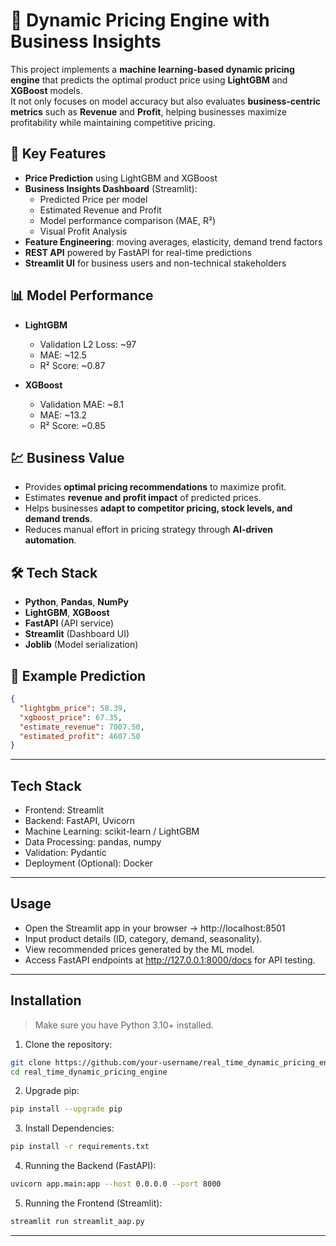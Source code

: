 # 🛒 Dynamic Pricing Engine with Business Insights

This project implements a **machine learning-based dynamic pricing engine** that predicts the optimal product price using **LightGBM** and **XGBoost** models.  
It not only focuses on model accuracy but also evaluates **business-centric metrics** such as **Revenue** and **Profit**, helping businesses maximize profitability while maintaining competitive pricing.

## 🚀 Key Features
- **Price Prediction** using LightGBM and XGBoost
- **Business Insights Dashboard** (Streamlit):
  - Predicted Price per model
  - Estimated Revenue and Profit
  - Model performance comparison (MAE, R²)
  - Visual Profit Analysis
- **Feature Engineering**: moving averages, elasticity, demand trend factors
- **REST API** powered by FastAPI for real-time predictions
- **Streamlit UI** for business users and non-technical stakeholders

## 📊 Model Performance
- **LightGBM**
  - Validation L2 Loss: ~97
  - MAE: ~12.5  
  - R² Score: ~0.87

- **XGBoost**
  - Validation MAE: ~8.1  
  - MAE: ~13.2  
  - R² Score: ~0.85  

## 💹 Business Value
- Provides **optimal pricing recommendations** to maximize profit.
- Estimates **revenue and profit impact** of predicted prices.
- Helps businesses **adapt to competitor pricing, stock levels, and demand trends**.
- Reduces manual effort in pricing strategy through **AI-driven automation**.

## 🛠️ Tech Stack
- **Python**, **Pandas**, **NumPy**
- **LightGBM**, **XGBoost**
- **FastAPI** (API service)
- **Streamlit** (Dashboard UI)
- **Joblib** (Model serialization)

## 🎯 Example Prediction
```json
{
  "lightgbm_price": 58.39,
  "xgboost_price": 67.35,
  "estimate_revenue": 7007.50,
  "estimated_profit": 4607.50
}
```

---

## Tech Stack

- Frontend: Streamlit
- Backend: FastAPI, Uvicorn
- Machine Learning: scikit-learn / LightGBM
- Data Processing: pandas, numpy
- Validation: Pydantic
- Deployment (Optional): Docker

---

## Usage

- Open the Streamlit app in your browser → http://localhost:8501
- Input product details (ID, category, demand, seasonality).
- View recommended prices generated by the ML model.
- Access FastAPI endpoints at http://127.0.0.1:8000/docs for API testing.

---

## Installation

> Make sure you have Python 3.10+ installed.

1. Clone the repository:

```bash
git clone https://github.com/your-username/real_time_dynamic_pricing_engine.git
cd real_time_dynamic_pricing_engine

```
2. Upgrade pip:
```bash
pip install --upgrade pip
```
3. Install Dependencies:
```bash
pip install -r requirements.txt
```
4. Running the Backend (FastAPI):
```bash
uvicorn app.main:app --host 0.0.0.0 --port 8000
```
5. Running the Frontend (Streamlit):
```bash
streamlit run streamlit_aap.py
```

---
